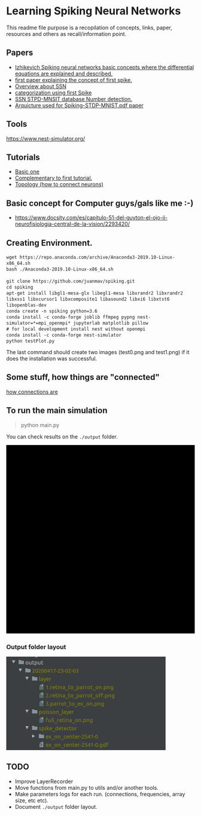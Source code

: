 # Learning Spiking Neural Networks

This readme file purpose is a recopilation of concepts,
links, paper, resources and others as recall/information point.

## Papers

- [Izhikevich Spiking neural networks basic concepts where the differential equations are explained and described.](./papers/Izhikevich-2003.pdf)
- [first paper explaining the concept of first spike.](./papers/DelormeNN2001.pdf)
- [Overview about SSN](./papers/Masquelier-NeuralNetworks-2019.pdf)
- [categorization using first Spike](./papers/mozafari_m_18_1b.pdf)
- [SSN STPD-MNSIT database Number detection.](./papers/Spiking-STDP-MNIST.pdf)
- [Arquicture used for Spiking-STDP-MNIST.pdf paper](./papers/Recurrent-Sipiking-fninf-12-00079.pdf )

## Tools

https://www.nest-simulator.org/

## Tutorials

- [Basic one](https://www.nest-simulator.org/part-1-neurons-and-simple-neural-networks/)
- [Complementary to first tutorial.](https://www.nest-simulator.org/wp-content/uploads/2015/02/NEST_by_Example.pdf) 
- [Topology (how to connect neurons)](https://www.nest-simulator.org/wp-content/uploads/2015/04/Topology_UserManual.pdf) 

## Basic concept for Computer guys/gals like me :-)

- https://www.docsity.com/es/capitulo-51-del-guyton-el-ojo-ii-neurofisiologia-central-de-la-vision/2293420/


## Creating Environment.
```
wget https://repo.anaconda.com/archive/Anaconda3-2019.10-Linux-x86_64.sh
bash ./Anaconda3-2019.10-Linux-x86_64.sh

git clone https://github.com/juanmav/spiking.git
cd spiking
apt-get install libgl1-mesa-glx libegl1-mesa libxrandr2 libxrandr2 libxss1 libxcursor1 libxcomposite1 libasound2 libxi6 libxtst6 libopenblas-dev
conda create -n spiking python=3.6
conda install -c conda-forge joblib ffmpeg pypng nest-simulator=*=mpi_openmpi* jupyterlab matplotlib pillow
# for local development install nest without openmpi
conda install -c conda-forge nest-simulator
python testPlot.py
```

The last command should create two images (test0.png and test1.png) if it
does the installation was successful.

## Some stuff, how things are "connected"

[how connections are](assets/receptivefield_v1_connection.jpeg)

## To run the main simulation

> python main.py

You can check results on the `./output` folder.

![](./assets/pattern_change_animation.gif)

### Output folder layout

![](./assets/outputlayout.png)

## TODO

- Improve LayerRecorder
- Move functions from main.py to utils and/or another tools.
- Make parameters logs for each run. (connections, frequencies, array size, etc etc).
- Document `./output` folder layout.

